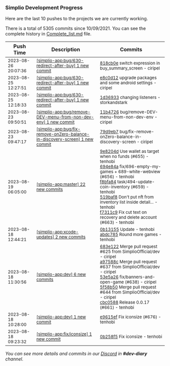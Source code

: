 
### Simplio Development Progress

Here are the last 10 pushes to the projects we are currently working.

There is a total of 5305 commits since 10/09/2021. You can see the complete history in
 [Complete_list.md](Complete_list.md) file.

| Push Time | Description | Commits |
| --- | --- | --- |
| <sub>2023-08-26 20:07:36</sub> | <sub>[[simplio-app:bug/630-redirect-after-buy] 1 new commit](https://github.com/SimplioOfficial/simplio-app/commit/818cb0ef115ad324e159fe65b3896152acb128b9)</sub> | <sub>[818cb0e](https://github.com/SimplioOfficial/simplio-app/commit/818cb0ef115ad324e159fe65b3896152acb128b9) switch expression in buy_summary_screen - ciripel</sub> |
| <sub>2023-08-25 12:27:51</sub> | <sub>[[simplio-app:bug/630-redirect-after-buy] 1 new commit](https://github.com/SimplioOfficial/simplio-app/commit/e8c0d122d8d5f0f69ad7b047dc5eeca8dd196fce)</sub> | <sub>[e8c0d12](https://github.com/SimplioOfficial/simplio-app/commit/e8c0d122d8d5f0f69ad7b047dc5eeca8dd196fce) upgrade packages and some android settings - ciripel</sub> |
| <sub>2023-08-25 12:18:33</sub> | <sub>[[simplio-app:bug/630-redirect-after-buy] 1 new commit](https://github.com/SimplioOfficial/simplio-app/commit/1d369332768349a028b826600ac73de7c7727180)</sub> | <sub>[1d36933](https://github.com/SimplioOfficial/simplio-app/commit/1d369332768349a028b826600ac73de7c7727180) changing listeners - storkandstark</sub> |
| <sub>2023-08-23 09:50:51</sub> | <sub>[[simplio-app:bug/remove-DEV-menu-from-non-dev-env] 1 new commit](https://github.com/SimplioOfficial/simplio-app/commit/11b472687cfcf3d0f3a596b68e36a02817c70f48)</sub> | <sub>[11b4726](https://github.com/SimplioOfficial/simplio-app/commit/11b472687cfcf3d0f3a596b68e36a02817c70f48) bug/remove-DEV-menu-from-non-dev-env - ciripel</sub> |
| <sub>2023-08-23 09:47:17</sub> | <sub>[[simplio-app:bug/fix-remove-onZero-balance-in-discovery-screen] 1 new commit](https://github.com/SimplioOfficial/simplio-app/commit/79d9eb748a2415ceae284fb1b139abd5cb4a43ba)</sub> | <sub>[79d9eb7](https://github.com/SimplioOfficial/simplio-app/commit/79d9eb748a2415ceae284fb1b139abd5cb4a43ba) bug/fix-remove-onZero-balance-in-discovery-screen - ciripel</sub> |
| <sub>2023-08-19 06:05:00</sub> | <sub>[[simplio-app:master] 22 new commits](https://github.com/SimplioOfficial/simplio-app/compare/cbc05882f658...b2df00a124b0)</sub> | <sub>[9e8204d](https://github.com/SimplioOfficial/simplio-app/commit/9e8204dd004fffdac123f8f22624c127010114b9) Use wallet as target when no funds (#655) - tenhobi<br>[694e84a](https://github.com/SimplioOfficial/simplio-app/commit/694e84a4e578bb43132225fd2fff9faceee94c45) fix/696-empty-my-games + 689-white-webview (#656) - tenhobi<br>[f8bfa84](https://github.com/SimplioOfficial/simplio-app/commit/f8bfa84dad535f191306db21f434032a210562bd) task/494-update-coin-inventory (#659) - tenhobi<br>[519baf8](https://github.com/SimplioOfficial/simplio-app/commit/519baf8e83b02ba09a176ca658c03f2dd3f849ce) Don't put nft from inventory list inside detail... - tenhobi<br>[f7311c9](https://github.com/SimplioOfficial/simplio-app/commit/f7311c9da69537a643435f0f455dd12932c8d943) Fix cut text on recovery and delete account (#663) - tenhobi</sub> |
| <sub>2023-08-18 12:44:21</sub> | <sub>[[simplio-app:xcode-updates] 2 new commits](https://github.com/SimplioOfficial/simplio-app/compare/0b1315532903^...abdc785eb796)</sub> | <sub>[0b13155](https://github.com/SimplioOfficial/simplio-app/commit/0b13155329039c0caaaeb1785db1416a648e7dc7) Update - tenhobi<br>[abdc785](https://github.com/SimplioOfficial/simplio-app/commit/abdc785eb79665830fe3670d689d1efb74ac6fe4) Round more games - tenhobi</sub> |
| <sub>2023-08-18 11:30:56</sub> | <sub>[[simplio-app:dev] 6 new commits](https://github.com/SimplioOfficial/simplio-app/compare/e9615ef42441...111693e73ba5)</sub> | <sub>[683e122](https://github.com/SimplioOfficial/simplio-app/commit/683e122386cdf489061483bd01a97b8c11055b3e) Merge pull request #625 from SimplioOfficial/dev - ciripel<br>[a97588c](https://github.com/SimplioOfficial/simplio-app/commit/a97588c3cc81727ecf8e5da19f8415ad7307c98f) Merge pull request #637 from SimplioOfficial/dev - ciripel<br>[53e5a26](https://github.com/SimplioOfficial/simplio-app/commit/53e5a26e500b4e9d14f810c578719fe5e42de37a) fix/banners-and-open-game (#638) - ciripel<br>[5f58b50](https://github.com/SimplioOfficial/simplio-app/commit/5f58b50e948938e2e8d77bb10a395b3ee30e1f69) Merge pull request #644 from SimplioOfficial/dev - ciripel<br>[cbc0588](https://github.com/SimplioOfficial/simplio-app/commit/cbc05882f658999ae9bc0adc65399820d77ddc25) Release 0.0.17 (#661) - tenhobi</sub> |
| <sub>2023-08-18 10:28:00</sub> | <sub>[[simplio-app:dev] 1 new commit](https://github.com/SimplioOfficial/simplio-app/commit/e9615ef42441d86b2e73727bb9237ab94838ab2a)</sub> | <sub>[e9615ef](https://github.com/SimplioOfficial/simplio-app/commit/e9615ef42441d86b2e73727bb9237ab94838ab2a) Fix iconsize (#676) - tenhobi</sub> |
| <sub>2023-08-18 09:23:32</sub> | <sub>[[simplio-app:fix/iconsize] 1 new commit](https://github.com/SimplioOfficial/simplio-app/commit/0b258f564be58b4ad7728d0a506c5f27e889f452)</sub> | <sub>[0b258f5](https://github.com/SimplioOfficial/simplio-app/commit/0b258f564be58b4ad7728d0a506c5f27e889f452) Fix iconsize - tenhobi</sub> |

_You can see more details and commits in our [Discord](https://discord.gg/aKhjuwZmdP) in **#dev-diary** channel._

